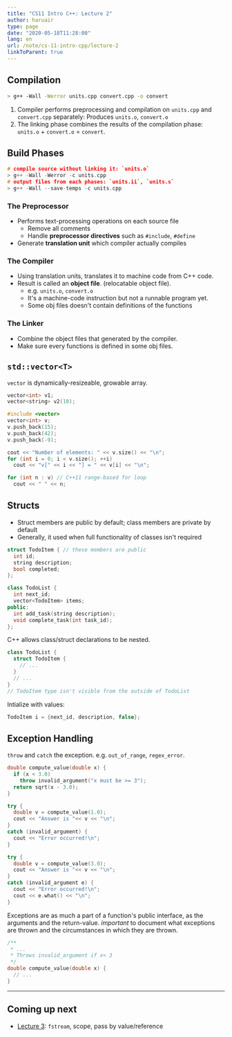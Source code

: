 ```yaml
---
title: "CS11 Intro C++: Lecture 2"
author: haruair
type: page
date: "2020-05-18T11:28:00"
lang: en
url: /note/cs-11-intro-cpp/lecture-2
linkToParent: true
---
```


## Compilation

```bash
> g++ -Wall -Werror units.cpp convert.cpp -o convert
```

1. Compiler performs preprocessing and compilation on `units.cpp` and `convert.cpp` separately: Produces `units.o`, `convert.o`
1. The linking phase combines the results of the compilation phase: `units.o` + `convert.o` = `convert`.

## Build Phases

```cpp
# compile source without linking it: `units.o`
> g++ -Wall -Werror -c units.cpp
# output files from each phases: `units.ii`, `units.s`
> g++ -Wall --save-temps -c units.cpp
```

### The Preprocessor

- Performs text-processing operations on each source file
  - Remove all comments
  - Handle **preprocessor directives** such as `#include`, `#define`
- Generate **translation unit** which compiler actually compiles

### The Compiler

- Using translation units, translates it to machine code from C++ code.
- Result is called an **object file**. (relocatable object file).
  - e.g. `units.o`, `convert.o`
  - It's a machine-code instruction but not a runnable program yet.
  - Some obj files doesn't contain definitions of the functions

### The Linker

- Combine the object files that generated by the compiler.
- Make sure every functions is defined in some obj files.

## `std::vector<T>`

`vector` is dynamically-resizeable, growable array.

```cpp
vector<int> v1;
vector<string> v2(10);
```

```cpp
#include <vector>
vector<int> v;
v.push_back(15);
v.push_back(42);
v.push_back(-9);

cout << "Number of elements: " << v.size() << "\n";
for (int i = 0; i < v.size(); ++i)
  cout << "v[" << i << "] = " << v[i] << "\n";

for (int n : v) // C++11 range-based for loop
  cout << " " << n;
```

## Structs

- Struct members are public by default; class members are private by default
- Generally, it used when full functionality of classes isn't required

```cpp
struct TodoItem { // these members are public
  int id;
  string description;
  bool completed;
};

class TodoList {
  int next_id;
  vector<TodoItem> items;
public:
  int add_task(string description);
  void complete_task(int task_id);
};
```

C++ allows class/struct declarations to be nested.

```cpp
class TodoList {
  struct TodoItem {
    // ...
  }
  // ...
}
// TodoItem type isn't visible from the outside of TodoList
```

Intialize with values:
```cpp
TodoItem i = {next_id, description, false};
```

## Exception Handling

`throw` and `catch` the exception. e.g. `out_of_range`, `regex_error`.

```cpp
double compute_value(double x) {
  if (x < 3.0)
    throw invalid_argument("x must be >= 3");
  return sqrt(x - 3.0);
}

try {
  double v = compute_value(1.0);
  cout << "Answer is "<< v << "\n";
}
catch (invalid_argument) {
  cout << "Error occurred!\n";
}

try {
  double v = compute_value(3.0);
  cout << "Answer is "<< v << "\n";
}
catch (invalid_argument e) {
  cout << "Error occurred!\n";
  cout << e.what() << "\n";
}
```

Exceptions are as much a part of a function's public interface, as the arguments and the return-value. _important_ to document what exceptions are thrown and the circumstances in which they are thrown.

```cpp
/**
 * ...
 * Throws invalid_argument if x< 3
 */
double compute_value(double x) {
  // ...
}
```

---

## Coming up next


- [Lecture 3](/note/cs-11-intro-cpp/lecture-3): `fstream`, scope, pass by value/reference